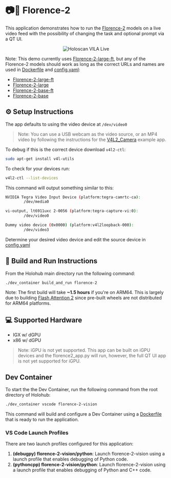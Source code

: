 # 📷🤖 Florence-2

This application demonstrates how to run the [Florence-2](https://arxiv.org/abs/2311.06242) models on a live video feed with the possibility of changing the task and optional prompt via a QT UI.



<p align="center">
  <img src="./demo.gif" alt="Holoscan VILA Live">
</p>

Note: This demo currently uses [Florence-2-large-ft](https://huggingface.co/microsoft/Florence-2-large-ft), but any of the Florence-2 models should work as long as the correct URLs and names are used in [Dockerfile](./Dockerfile) and [config.yaml](./config.yaml):
- [Florence-2-large-ft](https://huggingface.co/microsoft/Florence-2-large-ft)
- [Florence-2-large](https://huggingface.co/microsoft/Florence-2-large)
- [Florence-2-base-ft](https://huggingface.co/microsoft/Florence-2-base-ft)
- [Florence-2-base](https://huggingface.co/microsoft/Florence-2-base)

## ⚙️ Setup Instructions
The app defaults to using the video device at `/dev/video0`

> Note: You can use a USB webcam as the video source, or an MP4 video by following the instructions for the [V4L2_Camera](https://github.com/nvidia-holoscan/holoscan-sdk/tree/main/examples/v4l2_camera#use-with-v4l2-loopback-devices) example app.

To debug if this is the correct device download `v4l2-ctl`:
```bash
sudo apt-get install v4l-utils
```
To check for your devices run:
```bash
v4l2-ctl --list-devices
```
This command will output something similar to this:
```bash
NVIDIA Tegra Video Input Device (platform:tegra-camrtc-ca):
        /dev/media0

vi-output, lt6911uxc 2-0056 (platform:tegra-capture-vi:0):
        /dev/video0

Dummy video device (0x0000) (platform:v4l2loopback-000):
        /dev/video3
```
Determine your desired video device and edit the source device in [config.yaml](config.yaml)

## 🚀 Build and Run Instructions
From the Holohub main directory run the following command:
```bash
./dev_container build_and_run florence-2
```
Note: The first build will take **~1.5 hours** if you're on ARM64. This is largely due to building [Flash Attention 2](https://github.com/Dao-AILab/flash-attention) since pre-built wheels are not distributed for ARM64 platforms.

## 💻 Supported Hardware
- IGX w/ dGPU
- x86 w/ dGPU
> Note: iGPU is not yet supported. This app can be built on iGPU devices and the florence2_app.py will run, however, the full QT UI app is not yet supported for iGPU.


## Dev Container

To start the the Dev Container, run the following command from the root directory of Holohub:

```bash
./dev_container vscode florence-2-vision
```

This command will build and configure a Dev Container using a [Dockerfile](./Dockerfile) that is ready to run the application.

### VS Code Launch Profiles

There are two launch profiles configured for this application:

1. **(debugpy) florence-2-vision/python**: Launch florence-2-vision using a launch profile that enables debugging of Python code.
2. **(pythoncpp) florence-2-vision/python**: Launch florence-2-vision using a launch profile that enables debugging of Python and C++ code.
